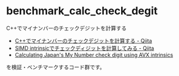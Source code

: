# benchmark_calc_check_degit

C++でマイナンバーのチェックデジットを計算する

- [C++でマイナンバーのチェックデジットを計算する - Qiita](http://qiita.com/yumetodo/items/600ca0df422010cbc4c1)
- [SIMD intrinsicでチェックディジットを計算してみる - Qiita](http://qiita.com/YSRKEN/items/4ca7229c98640a71bdad)
- [Calculating Japan's My Number check digit using AVX intrinsics](https://gist.github.com/MaverickTse/b78eff8fcc70962e0ee7a21b985bbaa9)

を検証・ベンチマークするコード群です。
